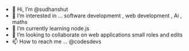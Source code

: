 - 👋 Hi, I’m @sudhanshut
- 👀 I’m interested in ... software developmemt , web development , Ai  , maths 
- 🌱 I’m currently learning node.js
- 💞️ I’m looking to collaborate on web applications small roles and edits
- 📫 How to reach me ... @codesdevs

<!---
sudhanshut/sudhanshut is a ✨ special ✨ repository because its `README.md` (this file) appears on your GitHub profile.
You can click the Preview link to take a look at your changes.
--->

